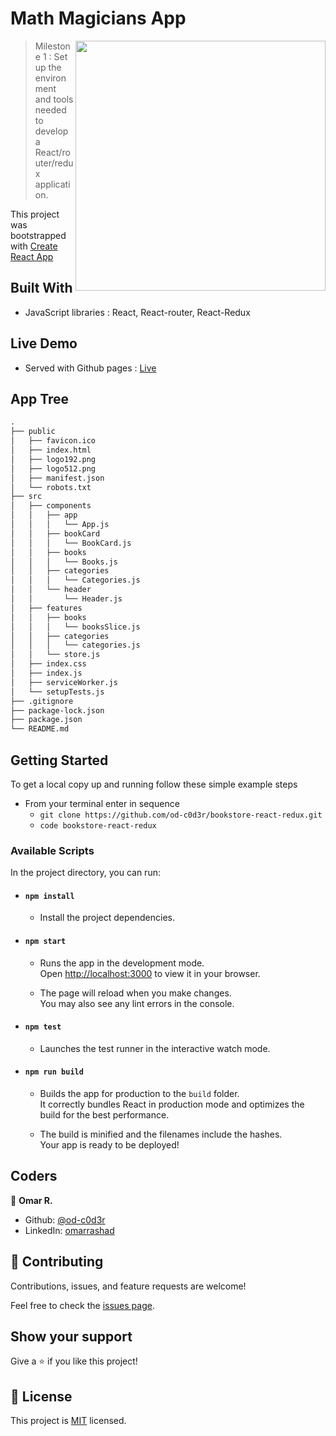 # Math Magicians App

<img align="right" src="./public/react.svg" style="width:400px;">

> Milestone 1 : Set up the environment and tools needed to develop a React/router/redux application.

This project was bootstrapped with [Create React App](https://github.com/facebook/create-react-app)

## Built With

- JavaScript libraries : React, React-router, React-Redux

## Live Demo

- Served with Github pages : [Live](https://od-c0d3r.github.io/math-magicains-react/)

## App Tree

<!-- <img align="right" src="./public/screen_shot.gif" width="350px"> -->

```markdown
.
├── public
│   ├── favicon.ico
│   ├── index.html
│   ├── logo192.png
│   ├── logo512.png
│   ├── manifest.json
│   └── robots.txt
├── src
│   ├── components
│   │   ├── app
│   │   │   └── App.js
│   │   ├── bookCard
│   │   │   └── BookCard.js
│   │   ├── books
│   │   │   └── Books.js
│   │   ├── categories
│   │   │   └── Categories.js
│   │   └── header
│   │       └── Header.js
│   ├── features
│   │   ├── books
│   │   │   └── booksSlice.js
│   │   ├── categories
│   │   │   └── categories.js
│   │   └── store.js
│   ├── index.css
│   ├── index.js
│   ├── serviceWorker.js
│   └── setupTests.js
├── .gitignore
├── package-lock.json
├── package.json
└── README.md
```

## Getting Started

To get a local copy up and running follow these simple example steps

- From your terminal enter in sequence 
  - `git clone https://github.com/od-c0d3r/bookstore-react-redux.git`
  - `code bookstore-react-redux`

### Available Scripts

In the project directory, you can run:

- #### `npm install`

  - Install the project dependencies.

- #### `npm start`

  - Runs the app in the development mode.\
Open [http://localhost:3000](http://localhost:3000) to view it in your browser.

  - The page will reload when you make changes.\
You may also see any lint errors in the console.

- #### `npm test`

  - Launches the test runner in the interactive watch mode.

- #### `npm run build`

  - Builds the app for production to the `build` folder.\
It correctly bundles React in production mode and optimizes the build for the best performance.

  - The build is minified and the filenames include the hashes.\
Your app is ready to be deployed!

## Coders

👤 **Omar R.**

- Github: [@od-c0d3r](https://github.com/od-c0d3r)
- LinkedIn: [omarrashad](https://linkedin.com/in/omarrashad)

## 🤝 Contributing

Contributions, issues, and feature requests are welcome!

Feel free to check the [issues page](../../issues/).

## Show your support

Give a ⭐️ if you like this project!

## 📝 License

This project is [MIT](./MIT.md) licensed.
